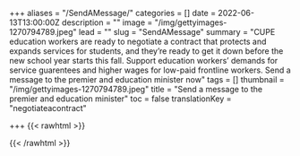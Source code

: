 +++
aliases = "/SendAMessage/"
categories = []
date = 2022-06-13T13:00:00Z
description = ""
image = "/img/gettyimages-1270794789.jpeg"
lead = ""
slug = "SendAMessage"
summary = "CUPE education workers are ready to negotiate a contract that protects and expands services for students, and they’re ready to get it down before the new school year starts this fall.  Support education workers’ demands for service guarentees and higher wages for low-paid frontline workers.  Send a message to the premier and education minister now"
tags = []
thumbnail = "/img/gettyimages-1270794789.jpeg"
title = "Send a message to the premier and education minister"
toc = false
translationKey = "negotiateacontract"

+++
{{< rawhtml >}}

<div id="newmode-embed-35267-49742"></div>

  <script>

    (function(n,e,w,m,o,d){m=n.createElement(e);m.async=1;m.src=w;

    o=n.getElementsByTagName(e)[0];o.parentNode.insertBefore(m,o);

    })(document,'script','//engage.newmode.net/embed/35267/49742.js');

  </script>
{{< /rawhtml >}}